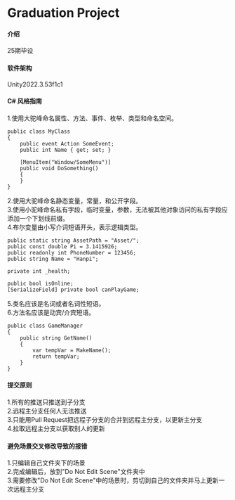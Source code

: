 # Graduation Project

#### 介绍
25期毕设

#### 软件架构
Unity2022.3.53f1c1

#### C# 风格指南
1.使用大驼峰命名属性、方法、事件、枚举、类型和命名空间。
```
public class MyClass
{
    public event Action SomeEvent;
    public int Name { get; set; }
    
    [MenuItem("Window/SomeMenu")]
    public void DoSomething()
    {
    }
}
```
2.使用大驼峰命名静态变量，常量，和公开字段。<br>
3.使用小驼峰命名私有字段，临时变量，参数，无法被其他对象访问的私有字段应添加一个下划线前缀。<br>
4.布尔变量由小写介词短语开头，表示逻辑类型。
```
public static string AssetPath = "Asset/";
public const double Pi = 3.1415926;
public readonly int PhoneNumber = 123456;
public string Name = "Hanpi";

private int _health;

public bool isOnline;
[SerializeField] private bool canPlayGame;
```
5.类名应该是名词或者名词性短语。<br>
6.方法名应该是动宾/介宾短语。
```
public class GameManager
{
    public string GetName()
    {
        var tempVar = MakeName();
        return tempVar;
    }
}
```

#### 提交原则
1.所有的推送只推送到子分支<br>
2.远程主分支任何人无法推送<br>
3.只能用Pull Request把远程子分支的合并到远程主分支，以更新主分支<br>
4.拉取远程主分支以获取别人的更新<br>


#### 避免场景交叉修改导致的报错
1.只编辑自己文件夹下的场景<br>
2.完成编辑后，放到"Do Not Edit Scene"文件夹中<br>
3.需要修改"Do Not Edit Scene"中的场景时，剪切到自己的文件夹并马上更新一次远程主分支